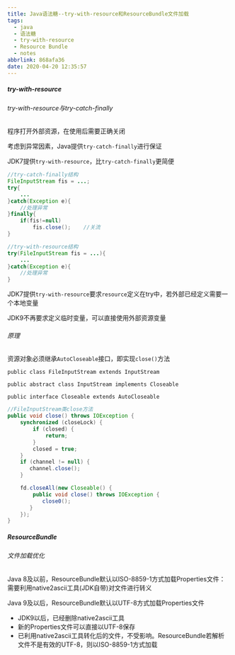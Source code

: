 ```yaml
---
title: Java语法糖--try-with-resource和ResourceBundle文件加载
tags:
  - java
  - 语法糖
  - try-with-resource
  - Resource Bundle
  - notes
abbrlink: 868afa36
date: 2020-04-20 12:35:57
---
```



##### try-with-resource

###### try-with-resource与try-catch-finally

程序打开外部资源，在使用后需要正确关闭

考虑到异常因素，Java提供`try-catch-finally`进行保证

JDK7提供`try-with-resource`，比`try-catch-finally`更简便

```java
//try-catch-finally结构
FileInputStream fis = ...;
try{
    ...
}catch(Exception e){
    //处理异常
}finally{
    if(fis!=null)
        fis.close();	//关流
}

//try-with-resource结构
try(FileInputStream fis = ...){
    ...
}catch(Exception e){
    //处理异常
}
```

JDK7提供`try-with-resource`要求`resource`定义在try中，若外部已经定义需要一个本地变量

JDK9不再要求定义临时变量，可以直接使用外部资源变量

<!--more-->

###### 原理

资源对象必须继承`AutoCloseable`接口，即实现`close()`方法

`public class FileInputStream extends InputStream`

`public abstract class InputStream implements Closeable` 

`public interface Closeable extends AutoCloseable`

```java
//FileInputStream类close方法
public void close() throws IOException {
    synchronized (closeLock) {
        if (closed) {
            return;
        }
        closed = true;
    }
    if (channel != null) {
       channel.close();
    }

    fd.closeAll(new Closeable() {
        public void close() throws IOException {
           close0();
       }
    });
}
```

##### ResourceBundle

###### 文件加载优化

Java 8及以前，ResourceBundle默认以ISO-8859-1方式加载Properties文件：需要利用native2ascii工具(JDK自带)对文件进行转义

Java 9及以后，ResourceBundle默认以UTF-8方式加载Properties文件

- JDK9以后，已经删除native2ascii工具
- 新的Properties文件可以直接以UTF-8保存
- 已利用native2ascii工具转化后的文件，不受影响。ResourceBundle若解析文件不是有效的UTF-8，则以ISO-8859-1方式加载

